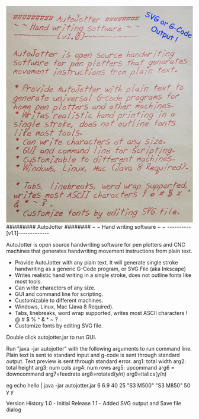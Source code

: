 ![Example writing](https://raw.githubusercontent.com/JaeMuzzin/AutoJotter/main/example.png)
######### AutoJotter ######## 
~ ~ Hand writing software ~ ~
----------[v1.1]-------------

AutoJotter is open source handwriting software for pen plotters and CNC machines that generates handwriting movement instructions from plain text.

* Provide AutoJotter with any plain text.  It will generate single stroke handwriting as a generic G-Code program, or SVG File (aka Inkscape)
* Writes realistic hand writing in a single stroke, does not outline fonts like most tools.
* Can write characters of any size.
* GUI and command line for scripting.
* Customizable to different machines.
* Windows, Linux, Mac (Java 8 Required).
* Tabs, linebreaks, word wrap supported, writes most ASCII characters ! @ # $ % ^ & * ~ ? .
* Customize fonts by editing SVG file.

Double click autojotter.jar to run GUI.

Run "java -jar autojotter" with the following arguments to run command line.  Plain text
is sent to standard input and g-code is sent through standard output.  Text preview
is sent through standard error.
arg1: total width 
arg2: total height 
arg3: num cols
arg4: num rows
arg5: upcommand
arg6 = downcommand
arg7=feedrate
arg8=rotated(y/n)
arg9=italics(y/n)

eg 
echo hello | java -jar autojotter.jar 6 6.9 40 25 "S3 M500" "S3 M850" 50 y y


Version History
1.0 - Initial Release
1.1 - Added SVG output and Save file dialog